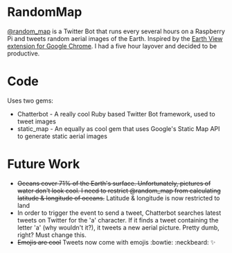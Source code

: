 # RandomMap
[@random_map](https://twitter.com/random_map) is a Twitter Bot that runs every several hours on a Raspberry Pi and tweets random aerial images of the Earth. Inspired by the [Earth View extension for Google Chrome](https://chrome.google.com/webstore/detail/earth-view-from-google-ea/bhloflhklmhfpedakmangadcdofhnnoh?hl=en). I had a five hour layover and decided to be productive.

# Code
Uses two gems:
* Chatterbot - A really cool Ruby based Twitter Bot framework, used to tweet images
* static_map - An equally as cool gem that uses Google's Static Map API to generate static aerial images

# Future Work
* ~~Oceans cover 71% of the Earth's surface. Unfortunately, pictures of water don't look cool. I need to restrict @random_map from calculating latitude & longitude of oceans.~~ Latitude & longitude is now restricted to land
* In order to trigger the event to send a tweet, Chatterbot searches latest tweets on Twitter for the 'a' character. If it finds a tweet containing the letter 'a' (why wouldn't it?), it tweets a new aerial picture. Pretty dumb, right? Must change this.
* ~~Emojis are cool~~ Tweets now come with emojis :bowtie: :neckbeard: :sparkles:
